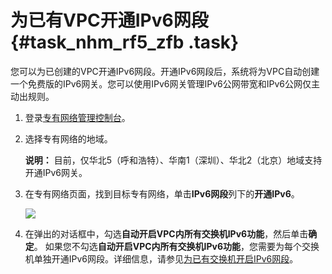 # 为已有VPC开通IPv6网段 {#task_nhm_rf5_zfb .task}

您可以为已创建的VPC开通IPv6网段。开通IPv6网段后，系统将为VPC自动创建一个免费版的IPv6网关。您可以使用IPv6网关管理IPv6公网带宽和IPv6公网仅主动出规则。

1.  登录[专有网络管理控制台](https://vpcnext.console.aliyun.com)。
2.  选择专有网络的地域。 

    **说明：** 目前，仅华北5（呼和浩特）、华南1（深圳）、华北2（北京）地域支持开通IPv6网关。

3.  在专有网络页面，找到目标专有网络，单击**IPv6网段**列下的**开通IPv6**。 

    ![](http://static-aliyun-doc.oss-cn-hangzhou.aliyuncs.com/assets/img/73825/156807977633772_zh-CN.png)

4.  在弹出的对话框中，勾选**自动开启VPC内所有交换机IPv6功能**，然后单击**确定**。 如果您不勾选**自动开启VPC内所有交换机IPv6功能**，您需要为每个交换机单独开通IPv6网段。详细信息，请参见[为已有交换机开启IPv6网段](cn.zh-CN/用户指南/交换机开启IPv6/为已有交换机开通IPv6网段.md#)。

